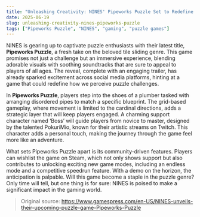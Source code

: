 ```yaml
---
title: "Unleashing Creativity: NINES' Pipeworks Puzzle Set to Redefine Classic Gaming"
date: 2025-06-19
slug: unleashing-creativity-nines-pipeworks-puzzle
tags: ["Pipeworks Puzzle", "NINES", "gaming", "puzzle games"]
---
```


NINES is gearing up to captivate puzzle enthusiasts with their latest title, **Pipeworks Puzzle**, a fresh take on the beloved tile sliding genre. This game promises not just a challenge but an immersive experience, blending adorable visuals with soothing soundtracks that are sure to appeal to players of all ages. The reveal, complete with an engaging trailer, has already sparked excitement across social media platforms, hinting at a game that could redefine how we perceive puzzle challenges.

In **Pipeworks Puzzle**, players step into the shoes of a plumber tasked with arranging disordered pipes to match a specific blueprint. The grid-based gameplay, where movement is limited to the cardinal directions, adds a strategic layer that will keep players engaged. A charming support character named ‘Boss’ will guide players from novice to master, designed by the talented PokuriMio, known for their artistic streams on Twitch. This character adds a personal touch, making the journey through the game feel more like an adventure.

What sets Pipeworks Puzzle apart is its community-driven features. Players can wishlist the game on Steam, which not only shows support but also contributes to unlocking exciting new game modes, including an endless mode and a competitive speedrun feature. With a demo on the horizon, the anticipation is palpable. Will this game become a staple in the puzzle genre? Only time will tell, but one thing is for sure: NINES is poised to make a significant impact in the gaming world.

> Original source: https://www.gamespress.com/en-US/NINES-unveils-their-upcoming-puzzle-game-Pipeworks-Puzzle